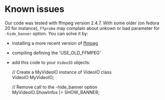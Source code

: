 # Known issues

Our code was tested with ffmpeg version 2.4.7. With some older (on fedora 20 for instance), `ffprobe` may complain about unkown or bad parameter for `-hide_banner` option.
You can solve it by:
+ installing a more recent version of [ffmpeg](https://www.ffmpeg.org/)
+ compiling defining the 'USE_OLD_FFMPEG'
+ add this code to your `VideoIO` objects:

	// Create a MyVideoIO instance of VideoIO class  
	VideoIO MyVideoIO;
	
	// Remove call to the -hide_banner option  
	MyVideoIO.ShowInfos |= SHOW_BANNER;

